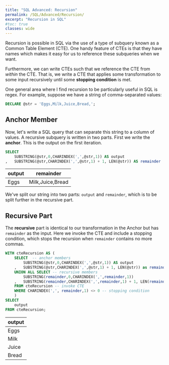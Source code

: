 ```yaml
---
title: "SQL Advanced: Recursion"
permalink: /SQL/Advanced/Recursion/
excerpt: "Recursion in SQL"
#toc: true
classes: wide
---
```


Recursion is possible in SQL via the use of a type of subquery known as a Common Table Element (CTE).
One handy feature of CTEs is that they have names which makes it easy for us to reference these subqueries when we want.

Furthermore, we can write CTEs such that we reference the CTE from _within_ the CTE. 
That is, we write a CTE that applies some transformation to some input recursively until some __stopping condition__ is met.

One general area where I find recursion to be particularly useful in SQL is regex. 
For example, suppose we have a string of comma-separated values:

```sql
DECLARE @str = 'Eggs,Milk,Juice,Bread,';
```

## Anchor Member

Now, let's write a SQL query that can separate this string to a column of values.
A recursive subquery is written in two parts. First we write the __anchor__. 
This is the output on the first iteration.

```sql
SELECT
	SUBSTRING(@str,0,CHARINDEX(',',@str,1)) AS output
,	SUBSTRING(@str,CHARINDEX(',',@str,1) + 1, LEN(@str)) AS remainder
```
output|remainder
---|---
Eggs|Milk,Juice,Bread

We've split our string into two parts: `output` and `remainder`, which is to be split further in the recursive part.

## Recursive Part

The __recursive__ part is identical to our transformation in the Anchor but has `remainder` as the input.
Here we invoke the CTE and include a stopping condition, which stops the recursion when `remainder` contains no more commas.

```sql
WITH cteRecursion AS (
	SELECT  -- anchor members
		SUBSTRING(@str,0,CHARINDEX(',',@str,1)) AS output
	,	SUBSTRING(@str,CHARINDEX(',',@str,1) + 1, LEN(@str)) as remainder
	UNION ALL SELECT -- recursive members
		SUBSTRING(remainder,0,CHARINDEX(',',remainder,1))
	,	SUBSTRING(remainder,CHARINDEX(',',remainder,1) + 1, LEN(remainder))
	FROM cteRecursion -- invoke CTE
	WHERE CHARINDEX(',', remainder,1) <> 0 -- stopping condition
	)
SELECT 
	output
FROM cteRecursion;	

```

|output|
|---|
|Eggs|
|Milk|
|Juice|
|Bread|

